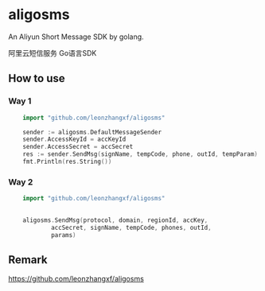 aligosms
===============================

An Aliyun Short Message SDK by golang.

阿里云短信服务 Go语言SDK

## How to use

### Way 1

```go
    import "github.com/leonzhangxf/aligosms"

    sender := aligosms.DefaultMessageSender
	sender.AccessKeyId = accKeyId
	sender.AccessSecret = accSecret
	res := sender.SendMsg(signName, tempCode, phone, outId, tempParam)
	fmt.Println(res.String())
```

### Way 2

```go
    import "github.com/leonzhangxf/aligosms"
    

    aligosms.SendMsg(protocol, domain, regionId, accKey, 
    	    accSecret, signName, tempCode, phones, outId,
        	params)

```

## Remark

https://github.com/leonzhangxf/aligosms